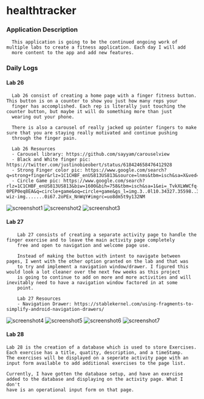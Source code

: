 # healthtracker

### Application Description
      This application is going to be the continued ongoing work of multiple labs to create a fitness application. Each day I will add 
      more content to the app and add new features.
      
### Daily Logs

#### Lab 26
      Lab 26 consist of creating a home page with a finger fitness button. This button is on a counter to show you just how many reps your
      finger has accomplished. Each rep is literally just touching the counter button, but maybe it will do something more than just
      wearing out your phone.
      
      There is also a carousel of really jacked up pointer fingers to make sure that you are staying really motivated and continue pushing
      through the finger pain.
      
      Lab 26 Resources
      - Carousel library: https://github.com/sayyam/carouselview
      - Black and White finger pic: https://twitter.com/justinobieobert/status/618424658476412928
      - Strong Finger color pic: https://www.google.com/search?q=strong+finger&rlz=1C1CHBF_enUS813US813&source=lnms&tbm=isch&sa=X&ved=0ahUKEwjT8fShma3iAhVJFjQIHXtdAcEQ_AUIDigB&biw=819&bih=673#imgrc=kJKKEeX6Siu0UM:
      - Circle Game pic: https://www.google.com/search?rlz=1C1CHBF_enUS813US813&biw=1600&bih=758&tbm=isch&sa=1&ei=_TvkXLWWCfq-0PEP0eq8EA&q=circle+game&oq=circle+game&gs_l=img.3..0l10.34327.35598..35712...0.0..0.66.591.11......1....1..gws-wiz-img.......0i67.2oPEx_NnWqY#imgrc=uo8dm5t9y132NM
      
![screenshot1](screenshots/lab26/screenshot1.PNG)
![screenshot2](screenshots/lab26/screenshot2.PNG)
![screenshot3](screenshots/lab26/screenshot3.PNG)

    
#### Lab 27
        Lab 27 consists of creating a separate activity page to handle the finger exercise and to leave the main activity page completely 
        free and open to navigation and welcome page use. 
        
        Instead of making the button with intent to navigate between pages, I went with the other option granted on the lab and that was
        to try and implement a navigation window/drawer. I figured this would look a lot cleaner over the next few weeks as this project
        is going to continue to add on more and more activities and will inevitably need to have a navigation window factored in at some
        point.
        
        Lab 27 Resources
        - Navigation Drawer: https://stablekernel.com/using-fragments-to-simplify-android-navigation-drawers/
        
![screenshot4](screenshots/lab27/screenshot4.PNG)
![screenshot5](screenshots/lab27/screenshot5.PNG)
![screenshot6](screenshots/lab27/screenshot6.PNG)
![screenshot7](screenshots/lab27/screenshot7.PNG)


#### Lab 28
    Lab 28 is the creation of a database which is used to store Exercises. Each exercise has a title, quatity, description, and a timeStamp.
    The exercises will be displayed on a seperate activity page with an input form available to add additional exercises to the page list.
    
    Currently, I have gotten the database setup, and have an exercise added to the database and displaying on the activity page. What I don't
    have is an operational input form on that page.

